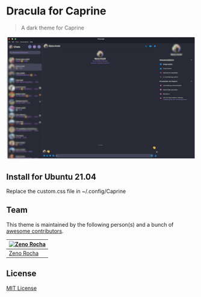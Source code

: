 # Dracula for Caprine

> A dark theme for Caprine

![Screenshot](./screenshot_1.png)

## Install for Ubuntu 21.04

Replace the custom.css file in ~/.config/Caprine

## Team

This theme is maintained by the following person(s) and a bunch of [awesome contributors](https://github.com/dracula/template/graphs/contributors).

[![Zeno Rocha](https://github.com/zenorocha.png?size=100)](https://github.com/zenorocha) |
--- |
[Zeno Rocha](https://github.com/zenorocha) |

## License

[MIT License](./LICENSE)
